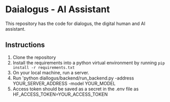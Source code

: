 # Daialogus - AI Assistant
This repository has the code for dialogus, the digital human and AI assistant.

## Instructions
1. Clone the repository
2. Install the requirements into a python virtual environment by running `pip install -r requirements.txt`
3. On your local machine, run a server.
4. Run 'python diallogus/backend/run_backend.py -address YOUR_SERVER_ADDRESS -model YOUR_MODEL
5. Access token should be saved as a secret in the .env file as HF_ACCESS_TOKEN=YOUR_ACCESS_TOKEN
